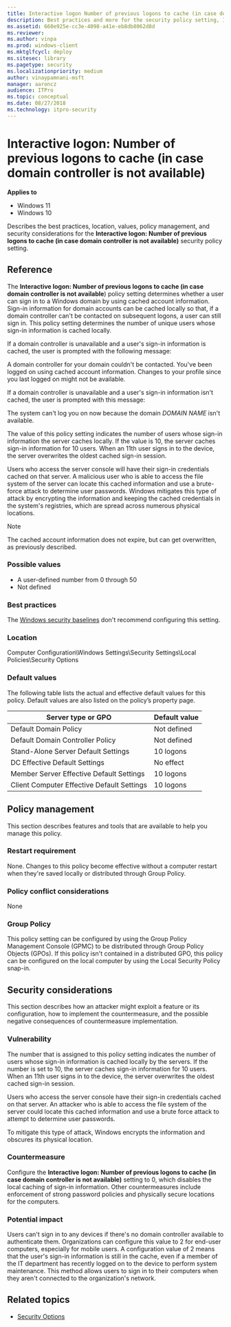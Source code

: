 ```yaml
---
title: Interactive logon Number of previous logons to cache (in case domain controller is not available) (Windows 10)
description: Best practices and more for the security policy setting, Interactive logon Number of previous logons to cache (in case domain controller is not available).
ms.assetid: 660e925e-cc3e-4098-a41e-eb8db8062d8d
ms.reviewer: 
ms.author: vinpa
ms.prod: windows-client
ms.mktglfcycl: deploy
ms.sitesec: library
ms.pagetype: security
ms.localizationpriority: medium
author: vinaypamnani-msft
manager: aaroncz
audience: ITPro
ms.topic: conceptual
ms.date: 08/27/2018
ms.technology: itpro-security
---
```


# Interactive logon: Number of previous logons to cache (in case domain controller is not available)

**Applies to**
-   Windows 11
-   Windows 10

Describes the best practices, location, values, policy management, and security considerations for the **Interactive logon: Number of previous logons to cache (in case domain controller is not available)** security policy setting.

## Reference

The **Interactive logon: Number of previous logons to cache (in case domain controller is not available**) policy setting determines whether a user can sign in to a Windows domain by using cached account information. Sign-in information for domain accounts can be cached locally so that, if a domain controller can't be contacted on subsequent logons, a user can still sign in. This policy setting determines the number of unique users whose sign-in information is cached locally.

If a domain controller is unavailable and a user's sign-in information is cached, the user is prompted with the following message:

A domain controller for your domain couldn't be contacted. You've been logged on using cached account information. Changes to your profile since you last logged on might not be available.

If a domain controller is unavailable and a user's sign-in information isn't cached, the user is prompted with this message:

The system can't log you on now because the domain *DOMAIN NAME* isn't available.

The value of this policy setting indicates the number of users whose sign-in information the server caches locally. If the value is 10, the server caches sign-in information for 10 users. When an 11th user signs in to the device, the server overwrites the oldest cached sign-in session.

Users who access the server console will have their sign-in credentials cached on that server. A malicious user who is able to access the file system of the server can locate this cached information and use a brute-force attack to determine user passwords. Windows mitigates this type of attack by 
encrypting the information and keeping the cached credentials in the system's registries, which are spread across numerous physical locations.

> [!NOTE]
> The cached account information does not expire, but can get overwritten, as previously described.

### Possible values

-   A user-defined number from 0 through 50
-   Not defined

### Best practices

The [Windows security baselines](/windows/security/threat-protection/windows-security-configuration-framework/windows-security-baselines) don't recommend configuring this setting. 

### Location

Computer Configuration\\Windows Settings\\Security Settings\\Local Policies\\Security Options

### Default values

The following table lists the actual and effective default values for this policy. Default values are also listed on the policy’s property page.

| Server type or GPO | Default value |
| - | - |
| Default Domain Policy| Not defined| 
| Default Domain Controller Policy | Not defined| 
| Stand-Alone Server Default Settings | 10 logons| 
| DC Effective Default Settings | No effect| 
| Member Server Effective Default Settings | 10 logons| 
| Client Computer Effective Default Settings| 10 logons| 
 
## Policy management

This section describes features and tools that are available to help you manage this policy.

### Restart requirement

None. Changes to this policy become effective without a computer restart when they're saved locally or distributed through Group Policy.

### Policy conflict considerations

None

### Group Policy

This policy setting can be configured by using the Group Policy Management Console (GPMC) to be distributed through Group Policy Objects (GPOs). If this policy isn't contained in a distributed GPO, this policy can be configured on the local computer by using the Local Security Policy snap-in.

## Security considerations

This section describes how an attacker might exploit a feature or its configuration, how to implement the countermeasure, and the possible negative consequences of countermeasure implementation.

### Vulnerability

The number that is assigned to this policy setting indicates the number of users whose sign-in information is cached locally by the servers. If the number is set to 10, the server caches sign-in information for 10 users. When an 11th user signs in to the device, the server overwrites the oldest cached sign-in session.

Users who access the server console have their sign-in credentials cached on that server. An attacker who is able to access the file system of the server could locate this cached information and use a brute force attack to attempt to determine user passwords.

To mitigate this type of attack, Windows encrypts the information and obscures its physical location.

### Countermeasure

Configure the **Interactive logon: Number of previous logons to cache (in case domain controller is not available)** setting to 0, which disables the local caching of sign-in information. Other countermeasures include enforcement of strong password policies and physically secure locations for the computers.

### Potential impact

Users can't sign in to any devices if there's no domain controller available to authenticate them. Organizations can configure this value to 2 for end-user computers, especially for mobile users. A configuration value of 2 means that the user's sign-in information is still in the cache, even if a 
member of the IT department has recently logged on to the device to perform system maintenance. This method allows users to sign in to their computers when they aren't connected to the organization's network.

## Related topics

- [Security Options](security-options.md)
